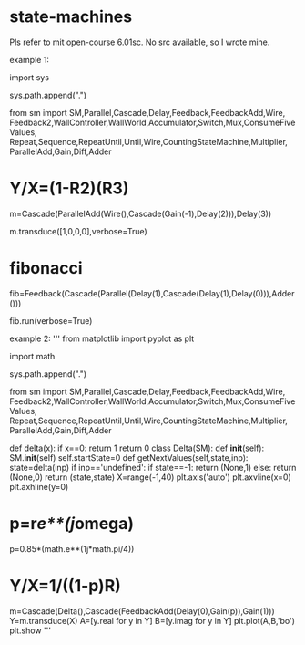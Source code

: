 # state-machines
Pls refer to mit open-course 6.01sc. No src available, so I wrote mine.


example 1:

import sys

sys.path.append(".")

from sm import SM,Parallel,Cascade,Delay,Feedback,FeedbackAdd,Wire, \
     Feedback2,WallController,WallWorld,Accumulator,Switch,Mux,ConsumeFiveValues, \
     Repeat,Sequence,RepeatUntil,Until,Wire,CountingStateMachine,Multiplier, \
     ParallelAdd,Gain,Diff,Adder

# Y/X=(1-R**2)(R**3)
m=Cascade(ParallelAdd(Wire(),Cascade(Gain(-1),Delay(2))),Delay(3)) 

m.transduce([1,0,0,0],verbose=True)

# fibonacci
fib=Feedback(Cascade(Parallel(Delay(1),Cascade(Delay(1),Delay(0))),Adder()))

fib.run(verbose=True)


example 2:
'''
from matplotlib import pyplot as plt

import math

sys.path.append(".")

from sm import SM,Parallel,Cascade,Delay,Feedback,FeedbackAdd,Wire, \
     Feedback2,WallController,WallWorld,Accumulator,Switch,Mux,ConsumeFiveValues, \
     Repeat,Sequence,RepeatUntil,Until,Wire,CountingStateMachine,Multiplier, \
     ParallelAdd,Gain,Diff,Adder

def delta(x):
    if x==0:
        return 1
    return 0
class Delta(SM):
    def __init__(self):
        SM.__init__(self)
        self.startState=0
    def getNextValues(self,state,inp):
        state=delta(inp)
        if inp=='undefined':
            if state==-1:
                return (None,1)
            else:
                return (None,0)
        return (state,state)
X=range(-1,40)
plt.axis('auto')
plt.axvline(x=0)
plt.axhline(y=0)
# p=r*e**(j*omega)
p=0.85*(math.e**(1j*math.pi/4))  
# Y/X=1/((1-p)R)
m=Cascade(Delta(),Cascade(FeedbackAdd(Delay(0),Gain(p)),Gain(1)))
Y=m.transduce(X)
A=[y.real for y in Y]
B=[y.imag for y in Y]
plt.plot(A,B,'bo')
plt.show
'''

